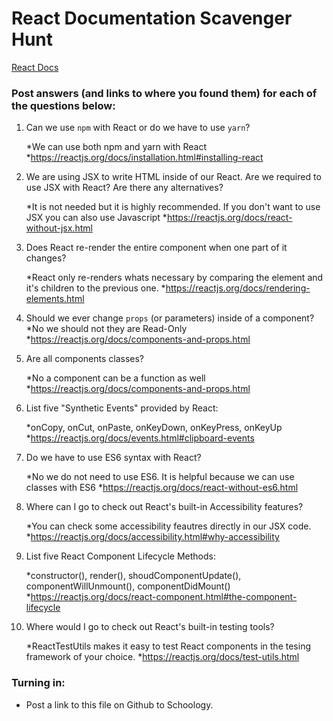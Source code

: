 # React Documentation Scavenger Hunt

[React Docs](https://facebook.github.io/react/docs/hello-world.html)

### Post answers (and links to where you found them) for each of the questions below:

1. Can we use `npm` with React or do we have to use `yarn`?

    *We can use both npm and yarn with React
    *https://reactjs.org/docs/installation.html#installing-react


2. We are using JSX to write HTML inside of our React. Are we required to use JSX with React? Are there any alternatives?

    *It is not needed but it is highly recommended. If you don't want to use JSX you can also use Javascript
    *https://reactjs.org/docs/react-without-jsx.html

3. Does React re-render the entire component when one part of it changes?

    *React only re-renders whats necessary by comparing the element and it's children to the previous one.
    *https://reactjs.org/docs/rendering-elements.html

4. Should we ever change `props` (or parameters) inside of a component? 
    *No we should not they are Read-Only
    *https://reactjs.org/docs/components-and-props.html


5. Are all components classes? 

    *No a component can be a function as well
    *https://reactjs.org/docs/components-and-props.html

6. List five "Synthetic Events" provided by React:

    *onCopy, onCut, onPaste, onKeyDown, onKeyPress, onKeyUp
    *https://reactjs.org/docs/events.html#clipboard-events

7. Do we have to use ES6 syntax with React?

    *No we do not need to use ES6. It is helpful because we can use classes with ES6
    *https://reactjs.org/docs/react-without-es6.html 

8. Where can I go to check out React's built-in Accessibility features?

    *You can check some accessibility feautres directly in our JSX code.
    *https://reactjs.org/docs/accessibility.html#why-accessibility

9. List five React Component Lifecycle Methods:

    *constructor(), render(), shoudComponentUpdate(), componentWillUnmount(), componentDidMount()
    *https://reactjs.org/docs/react-component.html#the-component-lifecycle

10. Where would I go to check out React's built-in testing tools?

    *ReactTestUtils makes it easy to test React components in the tesing framework of your choice.
    *https://reactjs.org/docs/test-utils.html

### Turning in:

* Post a link to this file on Github to Schoology.
